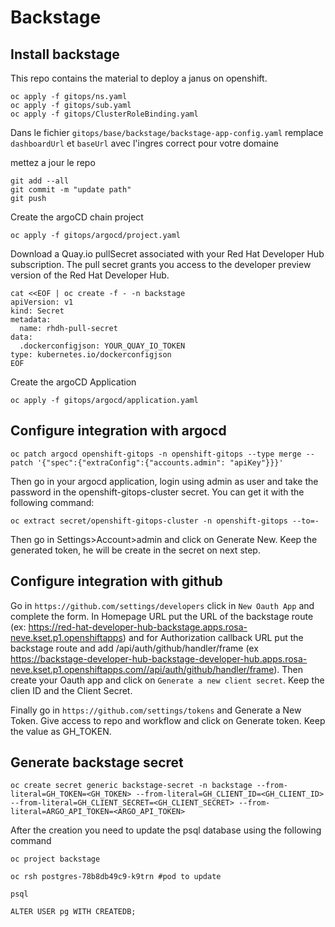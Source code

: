 # Backstage

## Install backstage

This repo contains the material to deploy a janus on openshift.

```shell
oc apply -f gitops/ns.yaml
oc apply -f gitops/sub.yaml
oc apply -f gitops/ClusterRoleBinding.yaml 
```


Dans le fichier ```gitops/base/backstage/backstage-app-config.yaml``` remplace ```dashboardUrl``` et ```baseUrl``` avec l'ingres correct pour votre domaine

mettez a jour le repo

```shell
git add --all
git commit -m "update path"
git push
```

Create the argoCD chain project

```shell
oc apply -f gitops/argocd/project.yaml
```

Download a Quay.io pullSecret associated with your Red Hat Developer Hub subscription. The pull secret grants you access to the developer preview version of the Red Hat Developer Hub.
```
cat <<EOF | oc create -f - -n backstage
apiVersion: v1
kind: Secret
metadata:
  name: rhdh-pull-secret
data:
  .dockerconfigjson: YOUR_QUAY_IO_TOKEN
type: kubernetes.io/dockerconfigjson
EOF
```

Create the argoCD Application

```shell
oc apply -f gitops/argocd/application.yaml
```

## Configure integration with argocd

```shell
oc patch argocd openshift-gitops -n openshift-gitops --type merge --patch '{"spec":{"extraConfig":{"accounts.admin": "apiKey"}}}'
```

Then go in your argocd application, login using admin as user and take the password in the openshift-gitops-cluster secret. You can get it with the following command:

```shell
oc extract secret/openshift-gitops-cluster -n openshift-gitops --to=-
``` 

Then go in Settings>Account>admin and click on Generate New. Keep the generated token, he will be create in the secret on next step.


## Configure integration with github

Go in ```https://github.com/settings/developers``` click in ```New Oauth App``` and complete the form. In Homepage URL put the URL of the backstage route (ex: https://red-hat-developer-hub-backstage.apps.rosa-neve.kset.p1.openshiftapps) and for Authorization callback URL put the backstage route and add /api/auth/github/handler/frame (ex https://backstage-developer-hub-backstage-developer-hub.apps.rosa-neve.kset.p1.openshiftapps.com//api/auth/github/handler/frame). Then create your Oauth app and click on ```Generate a new client secret```. Keep the clien ID and the Client Secret.   

Finally go in ```https://github.com/settings/tokens``` and Generate a New Token. Give access to repo and workflow and click on Generate token. Keep the value as GH_TOKEN.

## Generate backstage secret 


```
oc create secret generic backstage-secret -n backstage --from-literal=GH_TOKEN=<GH_TOKEN> --from-literal=GH_CLIENT_ID=<GH_CLIENT_ID> --from-literal=GH_CLIENT_SECRET=<GH_CLIENT_SECRET> --from-literal=ARGO_API_TOKEN=<ARGO_API_TOKEN> 
```



After the creation you need to update the psql database using the following command

```shell
oc project backstage

oc rsh postgres-78b8db49c9-k9trn #pod to update

psql

ALTER USER pg WITH CREATEDB;
```




